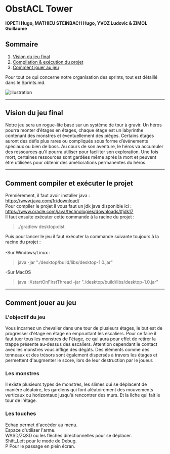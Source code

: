 # ObstACL Tower

#### IOPETI Hugo, MATHIEU STEINBACH Hugo, YVOZ Ludovic & ZIMOL Guillaume

## Sommaire

1. <a href="#vision-du-jeu-final">Vision du jeu final</a>
2. <a href="#comment-compiler-et-exécuter-le-projet">Compilation & exécution du projet</a>
3. <a href="comment-jouer-au-jeu">Comment jouer au jeu</a>

Pour tout ce qui concerne notre organisation des sprints, tout est détaillé dans le Sprints.md.

<img src="./assets/obstACL_tower.png" alt="illustration"/>

-----

## Vision du jeu final

Notre jeu sera un rogue-lite basé sur un système de tour à gravir. Un héros pourra monter d’étages en étages, chaque
étage est un labyrinthe contenant des monstres et éventuellement des pièges. Certains étages auront des défis plus rares
ou compliqués sous forme d’événements spéciaux ou bien de boss. Au cours de son aventure, le héros va accumuler des
ressources qu’il pourra utiliser pour faciliter son exploration. Une fois mort, certaines ressources sont gardées même
après la mort et peuvent être utilisées pour obtenir des améliorations permanentes du héros.

-----

## Comment compiler et exécuter le projet

Premièrement, il faut avoir installer java : <br>
https://www.java.com/fr/download/ <br>
Pour compiler le projet il vous faut un jdk java disponible ici : <br>
https://www.oracle.com/java/technologies/downloads/#jdk17 <br>
Il faut ensuite exécuter cette commande à la racine du projet :
> ./gradlew desktop:dist

Puis pour lancer le jeu il faut exécuter la commande suivante toujours à la racine du projet : <br><br>
-Sur Windows/Linux :
> java -jar "./desktop/build/libs/desktop-1.0.jar"

-Sur MacOS
> java -XstartOnFirstThread -jar "./desktop/build/libs/desktop-1.0.jar"

-----

## Comment jouer au jeu

### L'objectif du jeu

Vous incarnez un chevalier dans une tour de plusieurs étages,
le but est de progresser d'étage en étage en empruntant les escaliers.
Pour ce faire il faut tuer tous les monstres de l'étage, ce qui aura pour effet de retirer la trappe présente au-dessus des escaliers.
Attention cependant le contact avec les monstres vous inflige des dégâts.
Des éléments comme des tonneaux et des trésors sont également dispersés à travers les étages et permettent d'augmenter le score, 
lors de leur destruction par le joueur.

### Les monstres

Il existe plusieurs types de monstres, les slimes qui se déplacent de manière aléatoire, les gardiens qui font
aléatoirement des mouvements verticaux ou horizontaux jusqu'à rencontrer des murs. Et la liche qui fait le tour de l'étage.

### Les touches

Echap permet d'accéder au menu.<br>
Espace d'utiliser l'arme.<br>
WASD/ZQSD ou les flèches directionnelles pour se déplacer.<br>
Shift_Left pour le mode de Debug.<br>
P Pour le passage en plein écran.<br>



